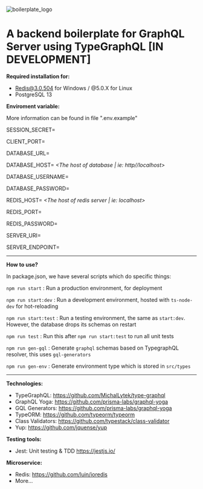![boilerplate_logo](https://user-images.githubusercontent.com/56880684/110272816-a95f9880-7ffd-11eb-88fe-d0c397cbba45.png)

# A backend boilerplate for GraphQL Server using TypeGraphQL [IN DEVELOPMENT]

**Required installation for:**

- Redis@3.0.504 for Windows / @5.0.X for Linux
- PostgreSQL 13

**Enviroment variable:**

More information can be found in file ".env.example"

SESSION_SECRET= *<The secret key for session>*
  
CLIENT_PORT= *<The port of a client>*
  
DATABASE_URL= *<This is for database in production>*
  
DATABASE_HOST= *<The host of database | ie: http//localhost>*

DATABASE_USERNAME= *<The username of database admin>*
  
DATABASE_PASSWORD= *<The password of database admin>*
  
REDIS_HOST= *<The host of redis server | ie: localhost>*

REDIS_PORT= *<The port where redis server hosted>*
  
REDIS_PASSWORD= *<The password to connect to redis server>*

SERVER_URI= *<The uri of a server>*
  
SERVER_ENDPOINT= *<The endpoint of a server>*

____________________________

**How to use?**

In package.json, we have several scripts which do specific things: 

`npm run start` : Run a production environment, for deployment

`npm run start:dev` : Run a development environment, hosted with `ts-node-dev` for hot-reloading

`npm run start:test` : Run a testing environment, the same as `start:dev`. However, the database drops its schemas on restart

`npm run test` : Run this after `npm run start:test` to run all unit tests

`npm run gen-gql` : Generate `graphql` schemas based on TypegraphQL resolver, this uses `gql-generators`

`npm run gen-env` : Generate environment type which is stored in `src/types`

__________________________

**Technologies:**

- TypeGraphQL: https://github.com/MichalLytek/type-graphql
- GraphQL Yoga: https://github.com/prisma-labs/graphql-yoga
- GQL Generators: https://github.com/prisma-labs/graphql-yoga
- TypeORM: https://github.com/typeorm/typeorm
- Class Validators: https://github.com/typestack/class-validator
- Yup: https://github.com/jquense/yup

**Testing tools:**

- Jest: Unit testing & TDD https://jestjs.io/

**Microservice:**

- Redis: https://github.com/luin/ioredis
- More...

